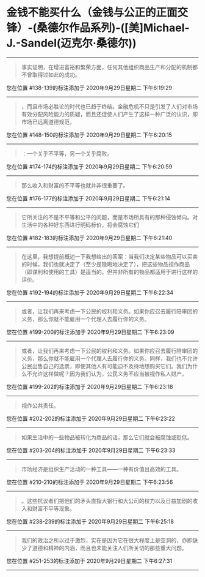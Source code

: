 # 金钱不能买什么（金钱与公正的正面交锋）-(桑德尔作品系列)-([美]Michael-J.-Sandel(迈克尔·桑德尔))

---

> 事实证明，在增进富裕和繁荣方面，任何其他组织商品生产和分配的机制都不曾取得过如此的成功。

您在位置 #138-139的标注添加于 2020年9月29日星期二 下午6:19:29

---

> ，而且市场必胜论的时代也已趋于终结。金融危机不只是引发了人们对市场有效分配风险能力的质疑，而且还促使人们产生了这样一种广泛的认识，即市场已远离道德规范，

您在位置 #148-150的标注添加于 2020年9月29日星期二 下午6:20:15

---

> ：一个关乎不平等，另一个关乎腐败。

您在位置 #174-174的标注添加于 2020年9月29日星期二 下午6:20:59

---

> 那么收入和财富的不平等也就并非很重要了。

您在位置 #176-177的标注添加于 2020年9月29日星期二 下午6:21:14

---

> 它所关注的不是不平等和公平的问题，而是市场所具有的那种侵蚀倾向。对生活中的各种好东西进行明码标价，将会腐蚀它们

您在位置 #182-183的标注添加于 2020年9月29日星期二 下午6:21:40

---

> 在这里，我想提前概述一下我想给出的答案：当我们决定某些物品可以买卖的时候，我们也就决定了（至少是隐晦地决定了），把这些物品视作商品（即谋利和使用的工具）是适当的。但并非所有的物品都适用于进行这样的评价。

您在位置 #192-194的标注添加于 2020年9月29日星期二 下午6:22:34

---

> 或者，让我们再来考虑一下公民的权利和义务。如果你应召去履行陪审团的义务，那么你就不能雇用一个代理人去履行你的义务。

您在位置 #199-200的标注添加于 2020年9月29日星期二 下午6:23:09

---

> 或者，让我们再来考虑一下公民的权利和义务。如果你应召去履行陪审团的义务，那么你就不能雇用一个代理人去履行你的义务。同样，我们也不允许公民出售自己的选票，即使其他人有可能迫不及待地想购买它们。我们为什么不允许这样做呢？因为我们认为，公民义务不应当被视作私人财产，

您在位置 #199-202的标注添加于 2020年9月29日星期二 下午6:23:18

---

> 视作公共责任。

您在位置 #202-202的标注添加于 2020年9月29日星期二 下午6:23:22

---

> 如果生活中的一些物品被转化为商品的话，那么它们就会被腐蚀或贬低。

您在位置 #203-204的标注添加于 2020年9月29日星期二 下午6:23:33

---

> 市场经济是组织生产活动的一种工具——一种有价值且高效的工具。

您在位置 #210-210的标注添加于 2020年9月29日星期二 下午6:23:56

---

> 。这些抗议者们把他们的矛头直指大银行和大公司的权力以及日益加剧的收入和财富不平等现象。

您在位置 #238-239的标注添加于 2020年9月29日星期二 下午6:25:18

---

> 我们的政治之所以过于激烈，实在是因为它在很大程度上是空洞的，亦即缺少了道德和精神的内涵，而且也未能关注人们所关切的那些重大问题。

您在位置 #251-253的标注添加于 2020年9月29日星期二 下午6:27:31

---

